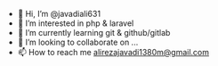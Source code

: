 - 👋 Hi, I’m @javadiali631
- 👀 I’m interested in php & laravel
- 🌱 I’m currently learning git & github/gitlab
- 💞️ I’m looking to collaborate on ...
- 📫 How to reach me alirezajavadi1380m@gmail.com

<!---
javadiali631/javadiali631 is a ✨ special ✨ repository because its `README.md` (this file) appears on your GitHub profile.
You can click the Preview link to take a look at your changes.
--->
